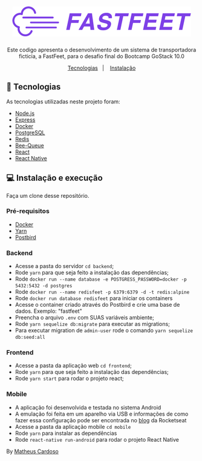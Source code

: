 <h1 align="center">
  <img alt="FastFeet" title="FastFeet" src=".github/logo.png" />
</h1>

<p align="center">Este codigo apresenta o desenvolvimento de um sistema de transportadora ficticia, a FastFeet, para o desafio final do Bootcamp GoStack 10.0</p>

<p align="center">
 <a href="#rocket-tecnologias">Tecnologias</a>&nbsp;&nbsp;&nbsp;|&nbsp;&nbsp;&nbsp;
 <a href="#computer-instalação-e-execução">Instalação</a>
</p>

## :rocket: Tecnologias

As tecnologias utilizadas neste projeto foram:

- [Node.js](https://nodejs.org/en/)
- [Express](https://github.com/expressjs/express)
- [Docker](https://www.docker.com/)
- [PostgreSQL](https://www.postgresql.org/)
- [Redis](https://redis.io/)
- [Bee-Queue](https://github.com/bee-queue/bee-queue)
- [React](https://reactjs.org/)
- [React Native](https://reactnative.dev/)

## :computer: Instalação e execução

Faça um clone desse repositório.

### Pré-requisitos

- [Docker](https://www.docker.com/)
- [Yarn](https://yarnpkg.com/)
- [Postbird](https://www.electronjs.org/apps/postbird)

### Backend

- Acesse a pasta do servidor `cd backend`;
- Rode `yarn` para que seja feito a instalação das dependências;
- Rode `docker run --name database -e POSTGRESS_PASSWORD=docker -p 5432:5432 -d postgres`
- Rode `docker run --name redisfeet -p 6379:6379 -d -t redis:alpine`
- Rode `docker run database redisfeet` para iniciar os containers
- Acesse o container criado através do Postbird e crie uma base de dados. Exemplo: "fastfeet"
- Preencha o arquivo `.env` com SUAS variáveis ambiente;
- Rode `yarn sequelize db:migrate` para executar as migrations;
- Para executar migration de `admin-user` rode o comando `yarn sequelize db:seed:all`

### Frontend 

- Acesse a pasta da aplicação web `cd frontend`;
- Rode `yarn` para que seja feito a instalação das dependências;
- Rode `yarn start` para rodar o projeto react;

### Mobile 
- A aplicação foi desenvolvida e testada no sistema Android
- A emulação foi feita em um aparelho via USB e informações de como fazer essa configuração pode ser encontrada no [blog](https://docs.rocketseat.dev/ambiente-react-native/usb/android) da Rocketseat
- Acesse a pasta da aplicação mobile `cd mobile`
- Rode `yarn` para instalar as dependências
- Rode `react-native run-android` para rodar o projeto React Native






By [Matheus Cardoso](https://www.linkedin.com/in/thyus/)
